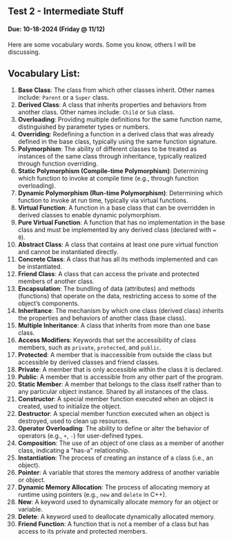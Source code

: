 ## Test 2 - Intermediate Stuff

#### Due: 10-18-2024 (Friday @ 11/12)

Here are some vocabulary words. Some you know, others I will be discussing.

## Vocabulary List:

1. **Base Class**: The class from which other classes inherit. Other names include:  `Parent` or a `Super` class.
2. **Derived Class**: A class that inherits properties and behaviors from another class. Other names include: `Child` or `Sub` class.
3. **Overloading**: Providing multiple definitions for the same function name, distinguished by parameter types or numbers.
4. **Overriding**: Redefining a function in a derived class that was already defined in the base class, typically using the same function signature.
5. **Polymorphism**: The ability of different classes to be treated as instances of the same class through inheritance, typically realized through function overriding.
6. **Static Polymorphism (Compile-time Polymorphism)**: Determining which function to invoke at compile time (e.g., through function overloading).
7. **Dynamic Polymorphism (Run-time Polymorphism)**: Determining which function to invoke at run time, typically via virtual functions.
8. **Virtual Function**: A function in a base class that can be overridden in derived classes to enable dynamic polymorphism.
9. **Pure Virtual Function**: A function that has no implementation in the base class and must be implemented by any derived class (declared with `= 0`).
10. **Abstract Class**: A class that contains at least one pure virtual function and cannot be instantiated directly.
11. **Concrete Class**: A class that has all its methods implemented and can be instantiated.
12. **Friend Class**: A class that can access the private and protected members of another class.
13. **Encapsulation**: The bundling of data (attributes) and methods (functions) that operate on the data, restricting access to some of the object’s components.
14. **Inheritance**: The mechanism by which one class (derived class) inherits the properties and behaviors of another class (base class).
15. **Multiple Inheritance**: A class that inherits from more than one base class.
16. **Access Modifiers**: Keywords that set the accessibility of class members, such as `private`, `protected`, and `public`.
17. **Protected**: A member that is inaccessible from outside the class but accessible by derived classes and friend classes.
18. **Private**: A member that is only accessible within the class it is declared.
19. **Public**: A member that is accessible from any other part of the program.
20. **Static Member**: A member that belongs to the class itself rather than to any particular object instance. Shared by all instances of the class.
21. **Constructor**: A special member function executed when an object is created, used to initialize the object.
22. **Destructor**: A special member function executed when an object is destroyed, used to clean up resources.
23. **Operator Overloading**: The ability to define or alter the behavior of operators (e.g., `+`, `-`) for user-defined types.
24. **Composition**: The use of an object of one class as a member of another class, indicating a "has-a" relationship.
25. **Instantiation**: The process of creating an instance of a class (i.e., an object).
26. **Pointer**: A variable that stores the memory address of another variable or object.
27. **Dynamic Memory Allocation**: The process of allocating memory at runtime using pointers (e.g., `new` and `delete` in C++).
28. **New**: A keyword used to dynamically allocate memory for an object or variable.
29. **Delete**: A keyword used to deallocate dynamically allocated memory.
30. **Friend Function**: A function that is not a member of a class but has access to its private and protected members.
